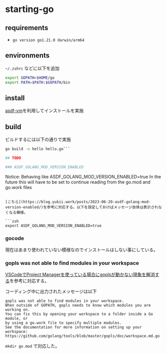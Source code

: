 # starting-go

## requirements

- `go version go1.21.0 darwin/arm64`


## environments

`~/.zshrc` などに以下を追加

```zsh
export GOPATH=$HOME/go
export PATH=$PATH:$GOPATH/bin
```

## install

[asdf-vm](https://asdf-vm.com/)を利用してインストールを実施

## build

ビルドするには以下の通りで実施

```zsh
go build -o hello hello.go```

## TODO

### ASDF_GOLANG_MOD_VERSION_ENABLED

```
Notice: Behaving like ASDF_GOLANG_MOD_VERSION_ENABLED=true
        In the future this will have to be set to continue
        reading from the go.mod and go.work files
```

[こちら](https://blog.yukii.work/posts/2023-06-29-asdf-golang-mod-version-enabled/)を参考に対応する。以下を設定しておけばメッセージ自体は表示されなくなる模様。

```zsh
export ASDF_GOLANG_MOD_VERSION_ENABLED=true
```

### gocode

現在はあまり使われていない模様なのでインストールはしない事にしている。

### gopls was not able to find modules in your workspace

[VSCodeでProject Managerを使っている場合にgoplsが動かない現象を解消する](https://qiita.com/y_tochukaso/items/da426190a4563c1dbebd)を参考に対応する。

コーディング中に出力されたメッセージは以下

```
gopls was not able to find modules in your workspace.
When outside of GOPATH, gopls needs to know which modules you are working on.
You can fix this by opening your workspace to a folder inside a Go module, or
by using a go.work file to specify multiple modules.
See the documentation for more information on setting up your workspace:
https://github.com/golang/tools/blob/master/gopls/doc/workspace.md.go
```

`mkdir go.mod` で対応した。
